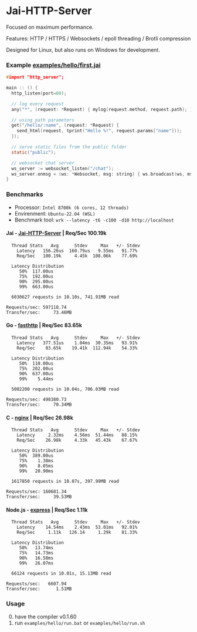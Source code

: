 # Jai-HTTP-Server
Focused on maximum performance.

Features: HTTP / HTTPS / Websockets / epoll threading / Brotli compression

Designed for Linux, but also runs on Windows for development.

### Example [examples/hello/first.jai](https://github.com/farzher/Jai-HTTP-Server/blob/master/examples/hello/first.jai)
```c
#import "http_server";

main :: () {
  http_listen(port=80);

  // log every request
  any("*", (request: *Request) { mylog(request.method, request.path); });

  // using path parameters
  get("/hello/:name", (request: *Request) {
    send_html(request, tprint("Hello %!", request.params["name"]));
  });

  // serve static files from the public folder
  static("public");

  // websocket chat server
  ws_server := websocket_listen("/chat");
  ws_server.onmsg = (ws: *Websocket, msg: string) { ws.broadcast(ws, msg); };
}
```

### Benchmarks

- Processor: `Intel 8700k (6 cores, 12 threads)`
- Envirenment: `Ubuntu-22.04 (WSL)`
- Benchmark tool: `wrk --latency -t6 -c100 -d10 http://localhost`


#### Jai - [Jai-HTTP-Server](https://github.com/farzher/Jai-HTTP-Server) | Req/Sec    100.19k
```
  Thread Stats   Avg      Stdev     Max   +/- Stdev
    Latency   156.26us  160.79us   9.55ms   91.77%
    Req/Sec   100.19k     4.45k  108.06k    77.69%

  Latency Distribution
     50%  117.00us
     75%  192.00us
     90%  295.00us
     99%  663.00us

  6030627 requests in 10.10s, 741.91MB read

Requests/sec: 597118.74
Transfer/sec:     73.46MB
```


#### Go - [fasthttp](https://github.com/valyala/fasthttp) | Req/Sec    83.65k
```
  Thread Stats   Avg      Stdev     Max   +/- Stdev
    Latency   377.51us    1.04ms  30.35ms   93.91%
    Req/Sec    83.65k    19.41k  112.94k    54.33%

  Latency Distribution
     50%  110.00us
     75%  202.00us
     90%  637.00us
     99%    5.44ms

  5002200 requests in 10.04s, 706.03MB read

Requests/sec: 498380.73
Transfer/sec:     70.34MB
```


#### C - [nginx](https://nginx.org/en/) | Req/Sec    26.98k
```
  Thread Stats   Avg      Stdev     Max   +/- Stdev
    Latency     2.32ms    4.56ms  51.44ms   88.15%
    Req/Sec    26.98k     4.33k   45.43k    67.67%

  Latency Distribution
     50%  389.00us
     75%    1.38ms
     90%    8.05ms
     99%   20.90ms

  1617850 requests in 10.07s, 397.99MB read

Requests/sec: 160681.34
Transfer/sec:     39.53MB
```



#### Node.js - [express](https://github.com/expressjs/express) | Req/Sec     1.11k
```
  Thread Stats   Avg      Stdev     Max   +/- Stdev
    Latency    14.54ms    2.43ms  53.01ms   92.01%
    Req/Sec     1.11k   126.14     1.29k    81.33%

  Latency Distribution
     50%   13.74ms
     75%   14.73ms
     90%   16.58ms
     99%   26.07ms

  66124 requests in 10.01s, 15.13MB read

Requests/sec:   6607.94
Transfer/sec:      1.51MB
```









### Usage
0. have the compiler v0.1.60
1. run `examples/hello/run.bat` or `examples/hello/run.sh`
